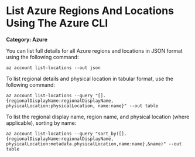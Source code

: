 # List Azure Regions And Locations Using The Azure CLI

__Category: Azure__

You can list full details for all Azure regions and locations in JSON format using the following command:

```shell
az account list-locations --out json
```

To list regional details and physical location in tabular format, use the following command:

```shell
az account list-locations --query "[].{regionalDisplayName:regionalDisplayName, physicalLocation:physicalLocation, name:name}" --out table
```


To list the regional display name, region name, and physical location (where applicable), sorting by name:

```shell
az account list-locations --query "sort_by([].{regionalDisplayName:regionalDisplayName, physicalLocation:metadata.physicalLocation,name:name},&name)" --out table
```
